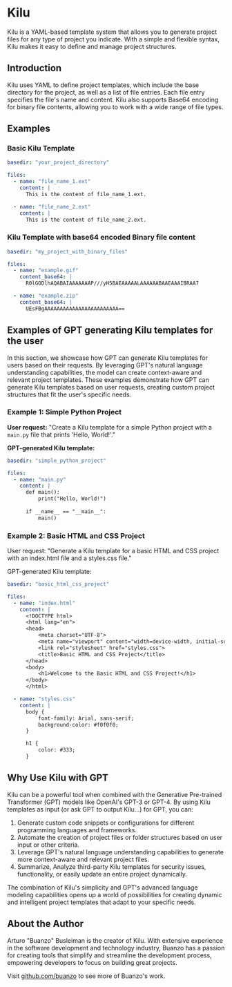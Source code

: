 # Kilu

Kilu is a YAML-based template system that allows you to generate project files for any type of project you indicate. With a simple and flexible syntax, Kilu makes it easy to define and manage project structures.

## Introduction

Kilu uses YAML to define project templates, which include the base directory for the project, as well as a list of file entries. Each file entry specifies the file's name and content. Kilu also supports Base64 encoding for binary file contents, allowing you to work with a wide range of file types.

## Examples

### Basic Kilu Template

```yaml
basedir: "your_project_directory"

files:
  - name: "file_name_1.ext"
    content: |
      This is the content of file_name_1.ext.

  - name: "file_name_2.ext"
    content: |
      This is the content of file_name_2.ext.
```

### Kilu Template with base64 encoded Binary file content

```yaml
basedir: "my_project_with_binary_files"

files:
  - name: "example.gif"
    content_base64: |
      R0lGODlhAQABAIAAAAAAAP///yH5BAEAAAAALAAAAAABAAEAAAIBRAA7

  - name: "example.zip"
    content_base64: |
      UEsFBgAAAAAAAAAAAAAAAAAAAAAAAA==
```

## Examples of GPT generating Kilu templates for the user

In this section, we showcase how GPT can generate Kilu templates for users based on their requests. By leveraging GPT's natural language understanding capabilities, the model can create context-aware and relevant project templates.
These examples demonstrate how GPT can generate Kilu templates based on user requests, creating custom project structures that fit the user's specific needs.

### Example 1: Simple Python Project

**User request:** "Create a Kilu template for a simple Python project with a `main.py` file that prints 'Hello, World!'."

**GPT-generated Kilu template:**

```yaml
basedir: "simple_python_project"

files:
  - name: "main.py"
    content: |
      def main():
          print("Hello, World!")
          
      if __name__ == "__main__":
          main()
```

### Example 2: Basic HTML and CSS Project

User request: "Generate a Kilu template for a basic HTML and CSS project with an index.html file and a styles.css file."

GPT-generated Kilu template:

```yaml
basedir: "basic_html_css_project"

files:
  - name: "index.html"
    content: |
      <!DOCTYPE html>
      <html lang="en">
      <head>
          <meta charset="UTF-8">
          <meta name="viewport" content="width=device-width, initial-scale=1.0">
          <link rel="stylesheet" href="styles.css">
          <title>Basic HTML and CSS Project</title>
      </head>
      <body>
          <h1>Welcome to the Basic HTML and CSS Project!</h1>
      </body>
      </html>

  - name: "styles.css"
    content: |
      body {
          font-family: Arial, sans-serif;
          background-color: #f0f0f0;
      }

      h1 {
          color: #333;
      }
```


## Why Use Kilu with GPT

Kilu can be a powerful tool when combined with the Generative Pre-trained Transformer (GPT) models like OpenAI's GPT-3 or GPT-4. By using Kilu templates as input (or ask GPT to output Kilu...) for GPT, you can:

1. Generate custom code snippets or configurations for different programming languages and frameworks.
2. Automate the creation of project files or folder structures based on user input or other criteria.
3. Leverage GPT's natural language understanding capabilities to generate more context-aware and relevant project files.
4. Summarize, Analyze third-party Kilu templates for security issues, functionality, or easily update an entire project dynamically.

The combination of Kilu's simplicity and GPT's advanced language modeling capabilities opens up a world of possibilities for creating dynamic and intelligent project templates that adapt to your specific needs.

## About the Author

Arturo "Buanzo" Busleiman is the creator of Kilu. With extensive experience in the software development and technology industry, Buanzo has a passion for creating tools that simplify and streamline the development process, empowering developers to focus on building great projects.

Visit [github.com/buanzo](https://github.com/buanzo) to see more of Buanzo's work.

